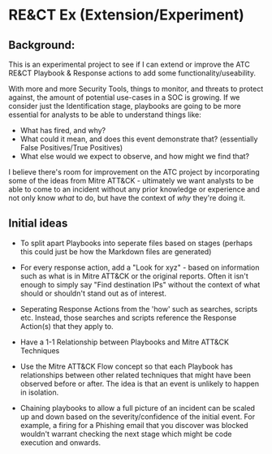 # RE&CT Ex (Extension/Experiment)

## Background:

This is an experimental project to see if I can extend or improve the ATC RE&CT Playbook & Response actions to add some functionality/useability.


With more and more Security Tools, things to monitor, and threats to protect against, the amount of potential use-cases in a SOC is growing.
If we consider just the Identification stage, playbooks are going to be more essential for analysts to be able to understand things like:

- What has fired, and why? 
- What could it mean, and does this event demonstrate that? (essentially False Positives/True Positives)
- What else would we expect to observe, and how might we find that?

I believe there's room for improvement on the ATC project by incorporating some of the ideas from Mitre ATT&CK - ultimately we want analysts to be able to come to an incident without any prior knowledge or experience and not only know *what* to do, but have the context of *why* they're doing it.


## Initial ideas


- To split apart Playbooks into seperate files based on stages (perhaps this could just be how the Markdown files are generated)

- For every response action, add a "Look for xyz" - based on information such as what is in Mitre ATT&CK or the original reports. Often it isn't enough to simply 
say "Find destination IPs" without the context of what should or shouldn't stand out as of interest.

- Seperating Response Actions from the 'how' such as searches, scripts etc. Instead, those searches and scripts reference the Response Action(s) that they apply to.

- Have a 1-1 Relationship between Playbooks and Mitre ATT&CK Techniques

- Use the Mitre ATT&CK Flow concept so that each Playbook has relationships between other related techniques that might have been observed before or after. The idea 
is that an event is unlikely to happen in isolation. 

- Chaining playbooks to allow a full picture of an incident can be scaled up and down based on the severity/confidence of the initial event. 
For example, a firing for a Phishing email that you discover was blocked wouldn't warrant checking the next stage which might be code execution and onwards.

